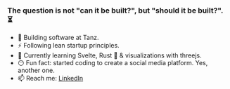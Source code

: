 ### The question is not "can it be built?", but "should it be built?". :hourglass_flowing_sand:

- 🔭 Building software at Tanz.
- :zap: Following lean startup principles.
- 🌱 Currently learning Svelte, Rust 🦀 & visualizations with threejs.
- :no_mouth: Fun fact: started coding to create a social media platform. Yes, another one.
- 📫 Reach me: [LinkedIn](https://www.linkedin.com/in/adam-horodyski/)
